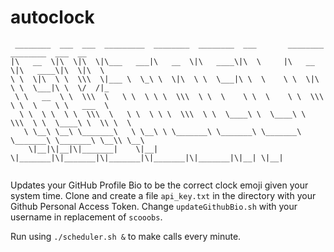 # autoclock

```
 ________  ___  ___  _________  ________  ________  ___       ________  ________  ___  __       
|\   __  \|\  \|\  \|\___   ___|\   __  \|\   ____\|\  \     |\   __  \|\   ____\|\  \|\  \     
\ \  \|\  \ \  \\\  \|___ \  \_\ \  \|\  \ \  \___|\ \  \    \ \  \|\  \ \  \___|\ \  \/  /|_   
 \ \   __  \ \  \\\  \   \ \  \ \ \  \\\  \ \  \    \ \  \    \ \  \\\  \ \  \    \ \   ___  \  
  \ \  \ \  \ \  \\\  \   \ \  \ \ \  \\\  \ \  \____\ \  \____\ \  \\\  \ \  \____\ \  \\ \  \ 
   \ \__\ \__\ \_______\   \ \__\ \ \_______\ \_______\ \_______\ \_______\ \_______\ \__\\ \__\
    \|__|\|__|\|_______|    \|__|  \|_______|\|_______|\|_______|\|_______|\|_______|\|__| \|__|
                                                                                                
```

Updates your GitHub Profile Bio to be the correct clock emoji given your system time. Clone and create a file `api_key.txt` in the directory with your Github Personal Access Token. Change `updateGithubBio.sh` with your username in replacement of `scooobs`.

Run using `./scheduler.sh &` to make calls every minute.
